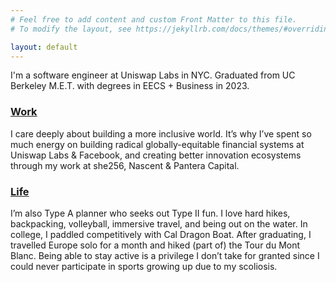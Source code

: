 ```yaml
---
# Feel free to add content and custom Front Matter to this file.
# To modify the layout, see https://jekyllrb.com/docs/themes/#overriding-theme-defaults

layout: default
---
```


I'm a software engineer at Uniswap Labs in NYC. Graduated from UC Berkeley M.E.T. with degrees in EECS + Business in 2023.

<h3><a id="home-work-label" href="/work">Work</a></h3>

I care deeply about building a more inclusive world. It’s why I’ve spent so much energy on building radical globally-equitable financial systems at Uniswap Labs & Facebook, and creating better innovation ecosystems through my work at she256, Nascent & Pantera Capital.

<h3><a id="home-life-label" href="/more-on-me">Life</a></h3>

I’m also Type A planner who seeks out Type II fun. I love hard hikes,
backpacking, volleyball, immersive travel, and being out on the water.
In college, I paddled competitively with Cal Dragon Boat. After
graduating, I travelled Europe solo for a month and hiked (part
of) the Tour du Mont Blanc. Being able to stay active is a privilege I
don’t take for granted since I could never participate in sports growing
up due to my scoliosis.
